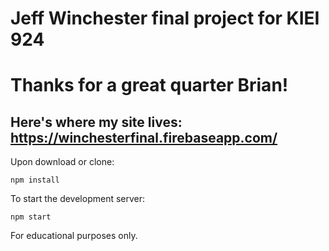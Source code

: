 # Jeff Winchester final project for KIEI 924

# Thanks for a great quarter Brian!

## Here's where my site lives: https://winchesterfinal.firebaseapp.com/

Upon download or clone:

```
npm install
```

To start the development server:

```
npm start
```

For educational purposes only.
